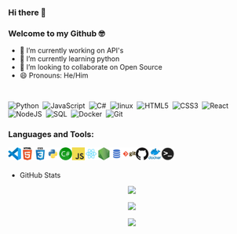 ### Hi there 👋
 
### Welcome to my Github 🤓
- 🔭 I’m currently working on API's
- 🌱 I’m currently learning python
- 👯 I’m looking to collaborate on Open Source
- 😄 Pronouns: He/Him

<br />

![Python](https://img.shields.io/badge/-Python-05122A?style=flat&logo=python)&nbsp;
![JavaScript](https://img.shields.io/badge/-Javascript-05122A?style=flat&logo=javascript)&nbsp;
![C#](https://img.shields.io/badge/-CSharp-05122A?style=flat&logo=csharp)&nbsp;
![linux](https://img.shields.io/badge/-Linux-05122A?style=flat&logo=linux)&nbsp;
![HTML5](https://img.shields.io/badge/-HTML5-05122A?style=flat&logo=html5)&nbsp;
![CSS3](https://img.shields.io/badge/-CSS3-05122A?style=flat&logo=css3)&nbsp;
![React](https://img.shields.io/badge/-React-05122A?style=flat&logo=react)&nbsp;
![NodeJS](https://img.shields.io/badge/-Nodejs-05122A?style=flat&logo=nodejs)&nbsp;
![SQL](https://img.shields.io/badge/-SQL-05122A?style=flat&logo=sql)&nbsp;
![Docker](https://img.shields.io/badge/-Docker-05122A?style=flat&logo=docker)&nbsp;
![Git](https://img.shields.io/badge/-Git-05122A?style=flat&logo=git)&nbsp;


### Languages and Tools:

<img align="left" alt="Visual Studio Code" width="26px" src="https://raw.githubusercontent.com/github/explore/80688e429a7d4ef2fca1e82350fe8e3517d3494d/topics/visual-studio-code/visual-studio-code.png" />
<img align="left" alt="HTML5" width="26px" src="https://raw.githubusercontent.com/github/explore/80688e429a7d4ef2fca1e82350fe8e3517d3494d/topics/html/html.png" />
<img align="left" alt="CSS3" width="26px" src="https://raw.githubusercontent.com/github/explore/80688e429a7d4ef2fca1e82350fe8e3517d3494d/topics/css/css.png" />
<img align="left" alt="Python" width="26px" src="https://raw.githubusercontent.com/github/explore/80688e429a7d4ef2fca1e82350fe8e3517d3494d/topics/python/python.png" />
<img align="left" alt="CSharp" width="26px" src="https://raw.githubusercontent.com/github/explore/80688e429a7d4ef2fca1e82350fe8e3517d3494d/topics/csharp/csharp.png" />
<img align="left" alt="JavaScript" width="26px" src="https://raw.githubusercontent.com/github/explore/80688e429a7d4ef2fca1e82350fe8e3517d3494d/topics/javascript/javascript.png" />

<img align="left" alt="React" width="26px" src="https://raw.githubusercontent.com/github/explore/80688e429a7d4ef2fca1e82350fe8e3517d3494d/topics/react/react.png" />
<img align="left" alt="Node.js" width="26px" src="https://raw.githubusercontent.com/github/explore/80688e429a7d4ef2fca1e82350fe8e3517d3494d/topics/nodejs/nodejs.png" />
<img align="left" alt="SQL" width="26px" src="https://raw.githubusercontent.com/github/explore/80688e429a7d4ef2fca1e82350fe8e3517d3494d/topics/sql/sql.png" />
<img align="left" alt="Git" width="26px" src="https://raw.githubusercontent.com/github/explore/80688e429a7d4ef2fca1e82350fe8e3517d3494d/topics/git/git.png" />
<img align="left" alt="GitHub" width="26px" src="https://raw.githubusercontent.com/github/explore/78df643247d429f6cc873026c0622819ad797942/topics/github/github.png" />
<img align="left" alt="Docker" width="26px" src="https://raw.githubusercontent.com/github/explore/80688e429a7d4ef2fca1e82350fe8e3517d3494d/topics/docker/docker.png" />
<img align="left" alt="Terminal" width="26px" src="https://raw.githubusercontent.com/github/explore/80688e429a7d4ef2fca1e82350fe8e3517d3494d/topics/terminal/terminal.png" />

<br />
<br />
 

- GitHub Stats
<p align="center"><img src="https://github-readme-stats.vercel.app/api/top-langs/?username=Andyyym&layout=compact&theme=outrun"></p>
<p align="center" ><img src="https://github-readme-stats.vercel.app/api?username=Andyyym&count_private=true&show_icons=true&&theme=outrun&include_all_commits=true" width="400"></p>
<p align="center" ><img src="https://github-readme-streak-stats.herokuapp.com?user=Andyyym&theme=outrun"></p>
